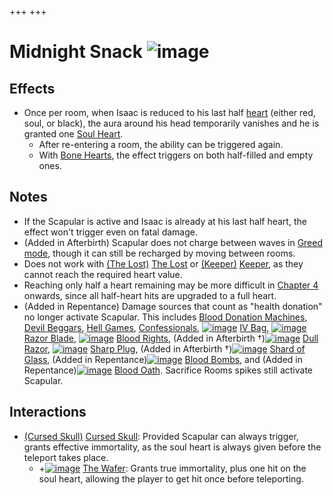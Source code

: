 +++
+++

 # Midnight Snack ![image](/image/Midnight_Snack.png) 


Effects
---------


* Once per room, when Isaac is reduced to his last half [heart](/wiki/Heart "Heart") (either red, soul, or black), the aura around his head temporarily vanishes and he is granted one [Soul Heart](/wiki/Soul_Heart "Soul Heart").
	+ After re-entering a room, the ability can be triggered again.
	+ With [Bone Hearts](/wiki/Bone_Heart "Bone Heart"), the effect triggers on both half-filled and empty ones.


Notes
-------


* If the Scapular is active and Isaac is already at his last half heart, the effect won't trigger even on fatal damage.
* (Added in Afterbirth) Scapular does not charge between waves in [Greed mode](/wiki/Greed_mode "Greed mode"), though it can still be recharged by moving between rooms.
* Does not work with  [(The Lost)](/wiki/The_Lost "The Lost") [The Lost](/wiki/The_Lost "The Lost") or  [(Keeper)](/wiki/Keeper "Keeper") [Keeper](/wiki/Keeper "Keeper"), as they cannot reach the required heart value.
* Reaching only half a heart remaining may be more difficult in [Chapter 4](/wiki/Chapters#Chapter_4 "Chapters") onwards, since all half-heart hits are upgraded to a full heart.
* (Added in Repentance) Damage sources that count as "health donation" no longer activate Scapular. This includes [Blood Donation Machines](/wiki/Machines#Blood_Donation_Machine "Machines"), [Devil Beggars](/wiki/Beggar#Devil_Beggar "Beggar"), [Hell Games](/wiki/Beggar#Hell_Game "Beggar"), [Confessionals](/wiki/Machines#Confessional "Machines"), [![image](/image/IV_Bag.png)](/wiki/IV_Bag "IV Bag") [IV Bag](/wiki/IV_Bag "IV Bag"), [![image](/image/Razor_Blade.png)](/wiki/Razor_Blade "Razor Blade") [Razor Blade](/wiki/Razor_Blade "Razor Blade"), [![image](/image/Blood_Rights.png)](/wiki/Blood_Rights "Blood Rights") [Blood Rights](/wiki/Blood_Rights "Blood Rights"), (Added in Afterbirth †)[![image](/image/Dull_Razor.png)](/wiki/Dull_Razor "Dull Razor") [Dull Razor](/wiki/Dull_Razor "Dull Razor"), [![image](/image/Sharp_Plug.png)](/wiki/Sharp_Plug "Sharp Plug") [Sharp Plug](/wiki/Sharp_Plug "Sharp Plug"), (Added in Afterbirth †)[![image](/image/Shard_of_Glass.png)](/wiki/Shard_of_Glass "Shard of Glass") [Shard of Glass](/wiki/Shard_of_Glass "Shard of Glass"), (Added in Repentance)[![image](/image/Blood_Bombs.png)](/wiki/Blood_Bombs "Blood Bombs") [Blood Bombs](/wiki/Blood_Bombs "Blood Bombs"), and (Added in Repentance)[![image](/image/Blood_Oath.png)](/wiki/Blood_Oath "Blood Oath") [Blood Oath](/wiki/Blood_Oath "Blood Oath"). Sacrifice Rooms spikes still activate Scapular.


Interactions
--------------


* [(Cursed Skull)](/wiki/Cursed_Skull "Cursed Skull") [Cursed Skull](/wiki/Cursed_Skull "Cursed Skull"): Provided Scapular can always trigger, grants effective immortality, as the soul heart is always given before the teleport takes place.
	+ +[![image](/image/The_Wafer.png)](/wiki/The_Wafer "The Wafer") [The Wafer](/wiki/The_Wafer "The Wafer"): Grants true immortality, plus one hit on the soul heart, allowing the player to get hit once before teleporting.


